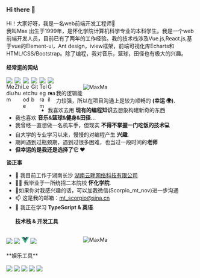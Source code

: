 ### Hi there 👋

<!--
**ScorpioM/ScorpioM** is a ✨ _special_ ✨ repository because its `README.md` (this file) appears on your GitHub profile.

Here are some ideas to get you started:

- 🔭 I’m currently working on ...
- 🌱 I’m currently learning ...
- 👯 I’m looking to collaborate on ...
- 🤔 I’m looking for help with ...
- 💬 Ask me about ...
- 📫 How to reach me: ...
- 😄 Pronouns: ...
- ⚡ Fun fact: ...
-->

 Hi！大家好呀，我是一名web前端开发工程师👋<br/>
我叫Max 出生于1999年，是怀化学院计算机科学专业的本科学生。我是一个web前端开发人员，目前已有了两年的工作经验。我的技术栈涉及Vue.js,React.js,基于vue的Element-ui，Ant design，iview框架，前端可视化库Echarts和HTML/CSS/Bootstrap。除了编程，我对音乐，篮球，田径也有极大的兴趣。
<br/>
<br/>
**经常逛的网站**
<br/>
<br/>
<a href="https://medium.com/">
  <img align="left" alt="Medium" width="22px" src="https://cdn.jsdelivr.net/npm/simple-icons@3.12.2/icons/medium.svg" />
</a>
<a href="https://www.zhihu.com/people/zhen-liang-liao-62">
  <img align="left" alt="Zhihu" width="22px" src="https://cdn.jsdelivr.net/npm/simple-icons@v3/icons/zhihu.svg" />
</a>
<a href="https://leetcode-cn.com/u/Jack_yu-1999/">
  <img align="left" alt="Leetcode" width="22px" src="https://cdn.jsdelivr.net/npm/simple-icons@v3/icons/leetcode.svg" />
</a>
<a href="https://github.com/yzp-99/">
  <img align="left" alt="Github" width="22px" src="https://cdn.jsdelivr.net/npm/simple-icons@v3/icons/github.svg" />
</a>
<a href="https://t.me/joinchat/AAAAAFhPQ4We6zukAHmHrQ">
  <img align="left" alt="Telegram" width="22px" src="https://cdn.jsdelivr.net/npm/simple-icons@3.12.2/icons/telegram.svg" />
</a>
<a href="https://mail.google.com/ ">
  <img align="left" alt="Gmail" width="22px" src="https://cdn.jsdelivr.net/npm/simple-icons@3.12.2/icons/gmail.svg" />
</a>
<br/>
<img align="right"  src="https://pic4.zhimg.com/80/v2-c1141bf3b5bc839a3ddcaf471c04be6b_720w.jpg" alt="MaxMa" width="300"/>

- 我的逻辑能力较强，所以在项目沟通上是较为顺畅的 **(幸运 🌍).** 
- 我喜欢去用 **现有的编程知识**去想象构建新奇的东西
- 我也喜欢 **音乐&篮球&健身&田径...** 
- 我曾经一直想做一名机车手，但现实 **不得不掌握一门吃饭的技术💻**
- 自大学的专业学习以来，慢慢的对编程产生 **兴趣**.
- 期间遇到过瓶颈期，遇到过很多困难，也当过一段时间的**老师**
- **但幸运的是我还是选择了它 ❤️**


**谈正事**
- 🔭 我目前工作于湖南长沙 [湖南云畔网络科技有限公司](https://baike.baidu.com/item/%E6%B9%96%E5%8D%97%E4%BA%91%E7%95%94%E7%BD%91%E7%BB%9C%E7%A7%91%E6%8A%80%E6%9C%89%E9%99%90%E5%85%AC%E5%8F%B8/23809593?fr=aladdin)
- 👨‍🏛 我毕业于一所统招二本院校 **怀化学院**.
- 💬如果你对我感兴趣的话，可以加我微信(Scorpio_mt_nov)进一步沟通
- 📫 这是我的邮箱：mt_scorpio@sina.cn
- 🌱 我正在学习 **TypeScript & 英语**. <br/><br/>
**技术栈 & 开发工具**<br/><br/>
<img align="right"  src="https://raw.githubusercontent.com/kmoroz/kmoroz/master/readme.gif" alt="MaxMa" width="300"/>
<code><img height="20" src="https://cdn.jsdelivr.net/npm/simple-icons@3.12.2/icons/html5.svg"></code>
<code><img height="20" src="https://cdn.jsdelivr.net/npm/simple-icons@3.12.2/icons/javascript.svg"></code>
<code><img height="20" src="https://raw.githubusercontent.com/devicons/devicon/master/icons/vuejs/vuejs-original.svg"></code>
<code><img height="20" src="https://cdn.jsdelivr.net/npm/simple-icons@3.12.2/icons/react.svg"></code><br/><br/>
**娱乐工具**<br/><br/>
<code><img height="20" src="https://cdn.jsdelivr.net/npm/simple-icons@3.12.2/icons/youtube.svg"></code>
<code><img height="20" src="https://cdn.jsdelivr.net/npm/simple-icons@3.12.2/icons/steam.svg"></code>
<code><img height="20" src="https://dss1.bdstatic.com/70cFuXSh_Q1YnxGkpoWK1HF6hhy/it/u=365296249,3488832970&fm=26&gp=0.jpg"></code>
<code><img height="20" src="https://down.52pk.com/uploads/170921/5029_115550594.png"></code>
<code><img height="20" src="https://dss1.bdstatic.com/70cFvXSh_Q1YnxGkpoWK1HF6hhy/it/u=2768577378,2794393751&fm=26&gp=0.jpg"></code>


